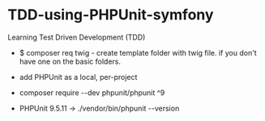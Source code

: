 # TDD-using-PHPUnit-symfony
Learning Test Driven Development (TDD)

- $ composer req twig -  create template folder with twig file. if you don't have one on the basic folders.

- add PHPUnit as a local, per-project

- composer require --dev phpunit/phpunit ^9

- PHPUnit 9.5.11 -> ./vendor/bin/phpunit --version




